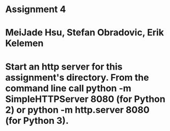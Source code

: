 # Assignment 4
# MeiJade Hsu, Stefan Obradovic, Erik Kelemen

# Start an http server for this assignment's directory. From the command line call python -m SimpleHTTPServer 8080 (for Python 2) or python -m http.server 8080 (for Python 3).

